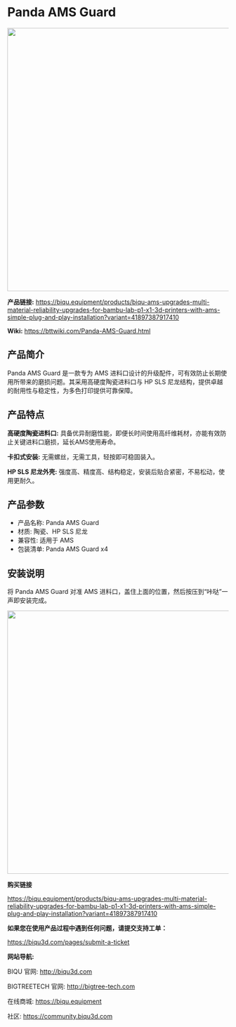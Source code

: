 # Panda AMS Guard

<img src=img/Panda_AMS_Guard/panda_ams_guard_title.png width="600"/>

**产品链接:** 
https://biqu.equipment/products/biqu-ams-upgrades-multi-material-reliability-upgrades-for-bambu-lab-p1-x1-3d-printers-with-ams-simple-plug-and-play-installation?variant=41897387917410

**Wiki:** https://bttwiki.com/Panda-AMS-Guard.html

## **产品简介**

Panda AMS Guard 是一款专为 AMS 进料口设计的升级配件，可有效防止长期使用所带来的磨损问题。其采用高硬度陶瓷进料口与 HP SLS 尼龙结构，提供卓越的耐用性与稳定性，为多色打印提供可靠保障。

## **产品特点**

**高硬度陶瓷进料口:** 具备优异耐磨性能，即便长时间使用高纤维耗材，亦能有效防止关键进料口磨损，延长AMS使用寿命。

**卡扣式安装:** 无需螺丝，无需工具，轻按即可稳固装入。

**HP SLS 尼龙外壳:** 强度高、精度高、结构稳定，安装后贴合紧密，不易松动，使用更耐久。

## **产品参数**

- 产品名称: Panda AMS Guard
- 材质: 陶瓷、HP SLS 尼龙
- 兼容性: 适用于 AMS
- 包装清单: Panda AMS Guard x4

## **安装说明**

将 Panda AMS Guard 对准 AMS 进料口，盖住上面的位置，然后按压到“咔哒”一声即安装完成。

<img src=img/Panda_AMS_Guard/panda_ams_guard_in1.png width="600"/>



**购买链接**

https://biqu.equipment/products/biqu-ams-upgrades-multi-material-reliability-upgrades-for-bambu-lab-p1-x1-3d-printers-with-ams-simple-plug-and-play-installation?variant=41897387917410

**如果您在使用产品过程中遇到任何问题，请提交支持工单：**

https://biqu3d.com/pages/submit-a-ticket

**网站导航:**

BIQU 官网: http://biqu3d.com

BIGTREETECH 官网: http://bigtree-tech.com

在线商城: https://biqu.equipment

社区: https://community.biqu3d.com

